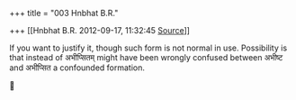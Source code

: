 +++
title = "003 Hnbhat B.R."

+++
[[Hnbhat B.R.	2012-09-17, 11:32:45 [Source](https://groups.google.com/g/samskrita/c/A_nOcuIw35k)]]



If you want to justify it, though such form is not normal in use. Possibility is that instead of अभीप्सितम् might have been wrongly confused between अभीष्ट and अभीप्सित a confounded formation.



